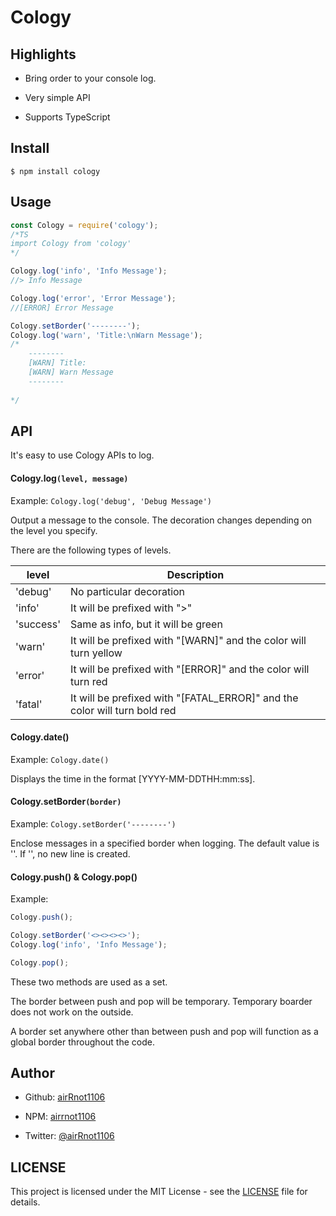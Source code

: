 # Cology

## Highlights

- Bring order to your console log.

- Very simple API

- Supports TypeScript

## Install

```console
$ npm install cology
```

## Usage

```js
const Cology = require('cology');
/*TS
import Cology from 'cology'
*/

Cology.log('info', 'Info Message');
//> Info Message

Cology.log('error', 'Error Message');
//[ERROR] Error Message

Cology.setBorder('--------');
Cology.log('warn', 'Title:\nWarn Message');
/*
	--------
	[WARN] Title:
	[WARN] Warn Message
	--------
	
*/
```

## API

It's easy to use Cology APIs to log.

#### Cology.log`(level, message)`

Example: `Cology.log('debug', 'Debug Message')`<br>

Output a message to the console. The decoration changes depending on the level you specify.<br>

There are the following types of levels.<br>

| level     | Description                                                               |
| --------- | ------------------------------------------------------------------------- |
| 'debug'   | No particular decoration                                                  |
| 'info'    | It will be prefixed with ">"                                              |
| 'success' | Same as info, but it will be green                                        |
| 'warn'    | It will be prefixed with "[WARN]" and the color will turn yellow          |
| 'error'   | It will be prefixed with "[ERROR]" and the color will turn red            |
| 'fatal'   | It will be prefixed with "[FATAL_ERROR]" and the color will turn bold red |

#### Cology.date()

Example: `Cology.date()`

Displays the time in the format [YYYY-MM-DDTHH:mm:ss].

#### Cology.setBorder`(border)`

Example: `Cology.setBorder('--------')`

Enclose messages in a specified border when logging. The default value is ''. If '', no new line is created.

#### Cology.push() & Cology.pop()

Example:

```js
Cology.push();

Cology.setBorder('<><><><>');
Cology.log('info', 'Info Message');

Cology.pop();
```

These two methods are used as a set.<br>

The border between push and pop will be temporary. Temporary boarder does not work on the outside.<br>

A border set anywhere other than between push and pop will function as a global border throughout the code.

## Author

- Github: [airRnot1106](https://github.com/airRnot1106)

- NPM: [airrnot1106](https://www.npmjs.com/~airrnot1106)

- Twitter: [@airRnot1106](https://twitter.com/airRnot1106)

## LICENSE

This project is licensed under the MIT License - see the [LICENSE](https://github.com/airRnot1106/cology/blob/main/LICENSE) file for details.
